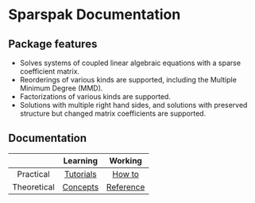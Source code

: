 # Sparspak Documentation


## Package features

- Solves systems of coupled linear algebraic equations with a sparse coefficient matrix.
- Reorderings of various kinds are supported, including the Multiple Minimum Degree (MMD).
- Factorizations of various kinds are supported.
- Solutions with multiple right hand sides, and solutions with preserved structure but changed matrix coefficients are supported. 

## Documentation

|          | Learning    |   Working   |
|:---: | :---: | :---: | 
| Practical    | [Tutorials](tutorials/tutorials.md) | [How to](howto/howto.md) |
| Theoretical    | [Concepts](concepts/concepts.md) | [Reference](man/man.md) |




